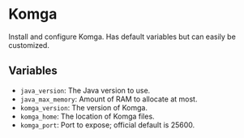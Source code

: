 # Komga

Install and configure Komga. Has default variables but can easily be customized.

## Variables

- `java_version`: The Java version to use.
- `java_max_memory`: Amount of RAM to allocate at most.
- `komga_version`: The version of Komga.
- `komga_home`: The location of Komga files.
- `komga_port`: Port to expose; official default is 25600.
